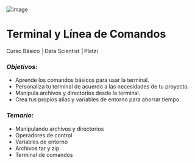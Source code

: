 ![image](https://user-images.githubusercontent.com/86489670/184032034-e1340538-a54f-49b7-b984-ace858f7b179.png)

# Terminal y Línea de Comandos
Curso Básico │Data Scientist │Platzi

### _**Objetivos:**_
- Aprende los comandos básicos para usar la terminal.
- Personaliza tu terminal de acuerdo a las necesidades de tu proyecto.
- Manipula archivos y directorios desde la terminal.
- Crea tus propios alias y variables de entorno para ahorrar tiempo.

### _**Temario:**_
- Manipulando archivos y directorios
- Operadores de control
- Variables de entorno
- Archivos tar y zip
- Terminal de comandos
